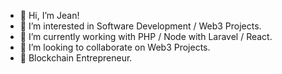 - 👋 Hi, I’m Jean!
- 👀 I’m interested in Software Development / Web3 Projects.
- 🌱 I’m currently working with PHP / Node with Laravel / React.
- 💞️ I’m looking to collaborate on Web3 Projects.
- 🚀 Blockchain Entrepreneur.

<!---
CapJeanmi/CapJeanmi is a ✨ special ✨ repository because its `README.md` (this file) appears on your GitHub profile.
You can click the Preview link to take a look at your changes.
--->
